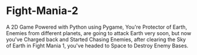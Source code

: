 # Fight-Mania-2
A 2D Game Powered with Python using Pygame, You're Protector of Earth, Enemies from different planets, are going to attack Earth very soon, but now you've Charged back and Started Chasing Enemies, after clearing the Sky of Earth in Fight Mania 1, you've headed to Space to Destroy Enemy Bases.
